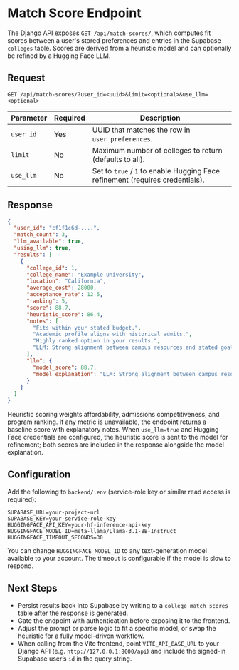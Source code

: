 # Match Score Endpoint

The Django API exposes `GET /api/match-scores/`, which computes fit scores between a user's stored preferences and entries in the Supabase `colleges` table. Scores are derived from a heuristic model and can optionally be refined by a Hugging Face LLM.

## Request

```
GET /api/match-scores/?user_id=<uuid>&limit=<optional>&use_llm=<optional>
```

| Parameter | Required | Description |
|-----------|----------|-------------|
| `user_id` | Yes      | UUID that matches the row in `user_preferences`. |
| `limit`   | No       | Maximum number of colleges to return (defaults to all). |
| `use_llm` | No       | Set to `true` / `1` to enable Hugging Face refinement (requires credentials). |

## Response

```json
{
  "user_id": "cf1f1c6d-....",
  "match_count": 3,
  "llm_available": true,
  "using_llm": true,
  "results": [
    {
      "college_id": 1,
      "college_name": "Example University",
      "location": "California",
      "average_cost": 28000,
      "acceptance_rate": 12.5,
      "ranking": 5,
      "score": 88.7,
      "heuristic_score": 86.4,
      "notes": [
        "Fits within your stated budget.",
        "Academic profile aligns with historical admits.",
        "Highly ranked option in your results.",
        "LLM: Strong alignment between campus resources and stated goals."
      ],
      "llm": {
        "model_score": 88.7,
        "model_explanation": "LLM: Strong alignment between campus resources and stated goals."
      }
    }
  ]
}
```

Heuristic scoring weights affordability, admissions competitiveness, and program ranking. If any metric is unavailable, the endpoint returns a baseline score with explanatory notes. When `use_llm=true` and Hugging Face credentials are configured, the heuristic score is sent to the model for refinement; both scores are included in the response alongside the model explanation.

## Configuration

Add the following to `backend/.env` (service-role key or similar read access is required):

```
SUPABASE_URL=your-project-url
SUPABASE_KEY=your-service-role-key
HUGGINGFACE_API_KEY=your-hf-inference-api-key
HUGGINGFACE_MODEL_ID=meta-llama/Llama-3.1-8B-Instruct
HUGGINGFACE_TIMEOUT_SECONDS=30
```

You can change `HUGGINGFACE_MODEL_ID` to any text-generation model available to your account. The timeout is configurable if the model is slow to respond.

## Next Steps

- Persist results back into Supabase by writing to a `college_match_scores` table after the response is generated.
- Gate the endpoint with authentication before exposing it to the frontend.
- Adjust the prompt or parse logic to fit a specific model, or swap the heuristic for a fully model-driven workflow.
- When calling from the Vite frontend, point `VITE_API_BASE_URL` to your Django API (e.g. `http://127.0.0.1:8000/api`) and include the signed-in Supabase user’s `id` in the query string.
